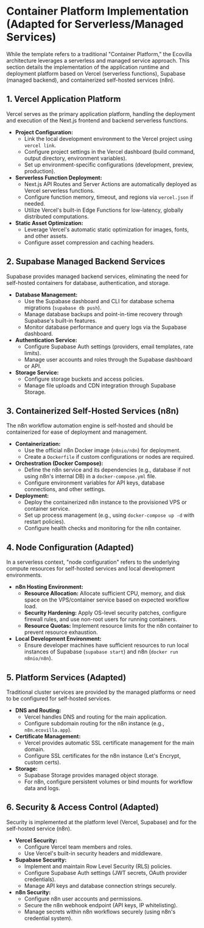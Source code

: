 # Container Platform Implementation (Adapted for Serverless/Managed Services)

While the template refers to a traditional "Container Platform," the Ecovilla architecture leverages a serverless and managed service approach. This section details the implementation of the application runtime and deployment platform based on Vercel (serverless functions), Supabase (managed backend), and containerized self-hosted services (n8n).

## 1. Vercel Application Platform

Vercel serves as the primary application platform, handling the deployment and execution of the Next.js frontend and backend serverless functions.

*   **Project Configuration:**
    *   Link the local development environment to the Vercel project using `vercel link`.
    *   Configure project settings in the Vercel dashboard (build command, output directory, environment variables).
    *   Set up environment-specific configurations (development, preview, production).
*   **Serverless Function Deployment:**
    *   Next.js API Routes and Server Actions are automatically deployed as Vercel serverless functions.
    *   Configure function memory, timeout, and regions via `vercel.json` if needed.
    *   Utilize Vercel's built-in Edge Functions for low-latency, globally distributed computations.
*   **Static Asset Optimization:**
    *   Leverage Vercel's automatic static optimization for images, fonts, and other assets.
    *   Configure asset compression and caching headers.

## 2. Supabase Managed Backend Services

Supabase provides managed backend services, eliminating the need for self-hosted containers for database, authentication, and storage.

*   **Database Management:**
    *   Use the Supabase dashboard and CLI for database schema migrations (`supabase db push`).
    *   Manage database backups and point-in-time recovery through Supabase's built-in features.
    *   Monitor database performance and query logs via the Supabase dashboard.
*   **Authentication Service:**
    *   Configure Supabase Auth settings (providers, email templates, rate limits).
    *   Manage user accounts and roles through the Supabase dashboard or API.
*   **Storage Service:**
    *   Configure storage buckets and access policies.
    *   Manage file uploads and CDN integration through Supabase Storage.

## 3. Containerized Self-Hosted Services (n8n)

The n8n workflow automation engine is self-hosted and should be containerized for ease of deployment and management.

*   **Containerization:**
    *   Use the official n8n Docker image (`n8nio/n8n`) for deployment.
    *   Create a `Dockerfile` if custom configurations or nodes are required.
*   **Orchestration (Docker Compose):**
    *   Define the n8n service and its dependencies (e.g., database if not using n8n's internal DB) in a `docker-compose.yml` file.
    *   Configure environment variables for API keys, database connections, and other settings.
*   **Deployment:**
    *   Deploy the containerized n8n instance to the provisioned VPS or container service.
    *   Set up process management (e.g., using `docker-compose up -d` with restart policies).
    *   Configure health checks and monitoring for the n8n container.

## 4. Node Configuration (Adapted)

In a serverless context, "node configuration" refers to the underlying compute resources for self-hosted services and local development environments.

*   **n8n Hosting Environment:**
    *   **Resource Allocation:** Allocate sufficient CPU, memory, and disk space on the VPS/container service based on expected workflow load.
    *   **Security Hardening:** Apply OS-level security patches, configure firewall rules, and use non-root users for running containers.
    *   **Resource Quotas:** Implement resource limits for the n8n container to prevent resource exhaustion.
*   **Local Development Environment:**
    *   Ensure developer machines have sufficient resources to run local instances of Supabase (`supabase start`) and n8n (`docker run n8nio/n8n`).

## 5. Platform Services (Adapted)

Traditional cluster services are provided by the managed platforms or need to be configured for self-hosted services.

*   **DNS and Routing:**
    *   Vercel handles DNS and routing for the main application.
    *   Configure subdomain routing for the n8n instance (e.g., `n8n.ecovilla.app`).
*   **Certificate Management:**
    *   Vercel provides automatic SSL certificate management for the main domain.
    *   Configure SSL certificates for the n8n instance (Let's Encrypt, custom certs).
*   **Storage:**
    *   Supabase Storage provides managed object storage.
    *   For n8n, configure persistent volumes or bind mounts for workflow data and logs.

## 6. Security & Access Control (Adapted)

Security is implemented at the platform level (Vercel, Supabase) and for the self-hosted service (n8n).

*   **Vercel Security:**
    *   Configure Vercel team members and roles.
    *   Use Vercel's built-in security headers and middleware.
*   **Supabase Security:**
    *   Implement and maintain Row Level Security (RLS) policies.
    *   Configure Supabase Auth settings (JWT secrets, OAuth provider credentials).
    *   Manage API keys and database connection strings securely.
*   **n8n Security:**
    *   Configure n8n user accounts and permissions.
    *   Secure the n8n webhook endpoint (API keys, IP whitelisting).
    *   Manage secrets within n8n workflows securely (using n8n's credential system).

